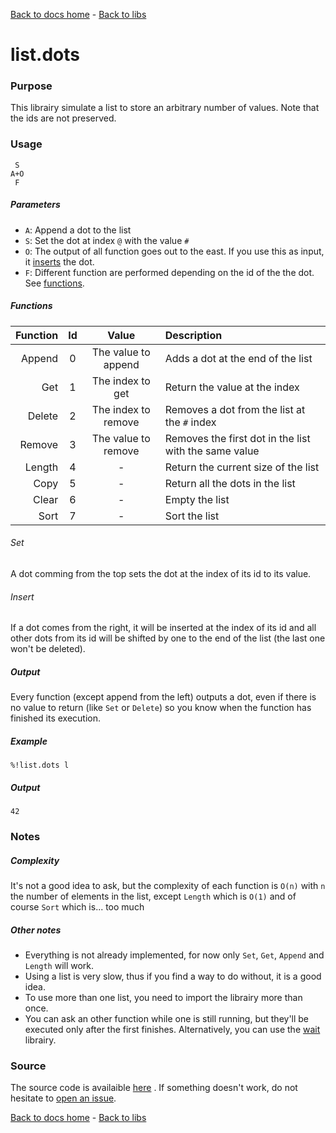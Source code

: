 [Back to docs home](../../index.md) - [Back to libs](index.md#lists)
# list.dots

### Purpose
This librairy simulate a list to store an arbitrary number of values. Note that the ids are not preserved.

### Usage
    
     S
    A+O
     F

##### Parameters
- `A`: Append a dot to the list
- `S`: Set the dot at index `@` with the value `#` 
- `O`: The output of all function goes out to the east. If you use this as input, it [inserts](#insert) the dot. 
- `F`: Different function are performed depending on the id of the the dot. See [functions](#functions).

##### Functions

| Function | Id |        Value        |                      Description                      |
|---------:|:--:|:-------------------:|:------------------------------------------------------|
|   Append | 0  | The value to append | Adds a dot at the end of the list                     |
|      Get | 1  |   The index to get  | Return the value at the index                         |
|   Delete | 2  | The index to remove | Removes a dot from the list at the `#` index          |
|   Remove | 3  | The value to remove | Removes the first dot in the list with the same value |
|   Length | 4  |          -          | Return the current size of the list                   |
|     Copy | 5  |          -          | Return all the dots in the list                       |
|    Clear | 6  |          -          | Empty the list                                        |
|     Sort | 7  |          -          | Sort the list                                         |

###### Set
A dot comming from the top sets the dot at the index of its id to its value.

###### Insert
If a dot comes from the right, it will be inserted at the index of its id and all other dots from its id will be shifted by one to the end of the list (the last one won't be deleted).

##### Output
Every function (except append from  the left) outputs a dot, even if there is no value to return (like `Set` or `Delete`) so you know when the function has finished its execution. 

##### Example

    %!list.dots l

##### Output

    42
   



### Notes

##### Complexity
It's not a good idea to ask, but the complexity of each function is `O(n)` with `n` the number of elements in the list, except `Length` which is `O(1)` and of course `Sort` which is... too much

##### Other notes
- Everything is not already implemented, for now only `Set`, `Get`, `Append` and `Length` will work. 
- Using a list is very slow, thus if you find a way to do without, it is a good idea.
- To use more than one list, you need to import the librairy more than once.
- You can ask an other function while one is still running, but they'll be executed only after the first finishes. Alternatively, you can use the [wait](wait.md) librairy.


### Source 
The source code is availaible [here](https://github.com/ddorn/asciidots/blob/master/libs/list.dots)
. If something doesn't work, do not hesitate to [open an issue](https://github.com/ddorn/asciidots/issues/new?title=Bug%20in%20list%20librairy:%20).


[Back to docs home](../../index.md) - [Back to libs](index.md#lists)
